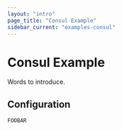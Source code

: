 ```yaml
---
layout: "intro"
page_title: "Consul Example"
sidebar_current: "examples-consul"
---
```


# Consul Example

Words to introduce.

## Configuration

```
FOOBAR
```
